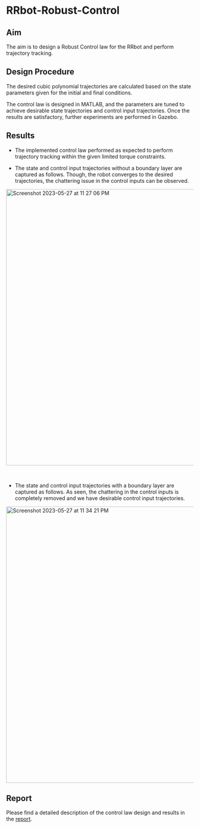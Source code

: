 # RRbot-Robust-Control

## Aim
The aim is to design a Robust Control law for the RRbot and perform trajectory tracking.

## Design Procedure
The desired cubic polynomial trajectories are calculated based on the state parameters given for the initial and final conditions.

The control law is designed in MATLAB, and the parameters are tuned to achieve desirable state trajectories and control input trajectories. Once the results are satisfactory, further experiments are performed in Gazebo.

## Results

- The implemented control law performed as expected to perform trajectory tracking within the given limited torque constraints. 

- The state and control input trajectories without a boundary layer are captured as follows. Though, the robot converges to the desired trajectories, the chattering issue in the control inputs can be observed. 

<img width="740" alt="Screenshot 2023-05-27 at 11 27 06 PM" src="https://github.com/kt-krutarthtrivedi/RRbot-Robust-Control/assets/134632027/706e6144-8e3c-4748-883a-68f7f952a0be">

&nbsp; 

- The state and control input trajectories with a boundary layer are captured as follows. As seen, the chattering in the control inputs is completely removed and we have desirable control input trajectories.

<img width="740" alt="Screenshot 2023-05-27 at 11 34 21 PM" src="https://github.com/kt-krutarthtrivedi/RRbot-Robust-Control/assets/134632027/267ca53c-abde-4f2c-9214-f67ce6eaa3e9">


## Report
Please find a detailed description of the control law design and results in the [report](https://github.com/kt-krutarthtrivedi/RRbot-Robust-Control/blob/main/media/Report.pdf).
